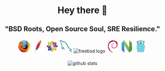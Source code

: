 <!--
**vicendominguez/vicendominguez** is a ✨ _special_ ✨ repository because its `README.md` (this file) appears on your GitHub profile.

Here are some ideas to get you started:

- 🔭 I’m currently working on ...
- 🌱 I’m currently learning ...
- 👯 I’m looking to collaborate on ...
- 🤔 I’m looking for help with ...
- 💬 Ask me about ...
- 📫 How to reach me: ...
- 😄 Pronouns: ...
- ⚡ Fun fact: ...
-->

<h1 align="center">Hey there 👋</h1>

<h2 align="center">"BSD Roots, Open Source Soul, SRE Resilience."</h3>

###

<div align="center">
  <img src="https://github.com/devicons/devicon/blob/master/icons/firefox/firefox-original.svg" height="40" alt="firefox logo"  />
  <img src="https://github.com/devicons/devicon/blob/v2.16.0/icons/apache/apache-original.svg" height="40" alt="apache logo"  />
  <img src="https://github.com/devicons/devicon/blob/v2.16.0/icons/centos/centos-original.svg" height="40" alt="centos logo"  />
  <img src="https://github.com/devicons/devicon/blob/v2.16.0/icons/mysql/mysql-original.svg" height="40" alt="mysql logo"  />
  <img src="https://static.cdnlogo.com/logos/f/55/freebsd.svg" height="40" alt="freebsd logo"  />
  <img src="https://github.com/devicons/devicon/blob/v2.16.0/icons/debian/debian-original.svg" height="40" alt="debian logo"  />
  <img src="https://github.com/devicons/devicon/blob/master/icons/neovim/neovim-original.svg" height="40" alt="neovim logo"  />
  <img src="https://github.com/devicons/devicon/blob/v2.16.0/icons/go/go-original.svg" height="40" alt="go logo"  />
</div>

###

<div align="center">
  <img src="https://github-readme-stats.vercel.app/api?username=vicendominguez&show_icons=true&theme=bear&layout=compact&hide_title=true" alt="github stats" />
</div>

###
